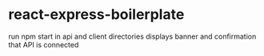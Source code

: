 # react-express-boilerplate
run npm start in api and client directories displays banner and confirmation that API is connected
